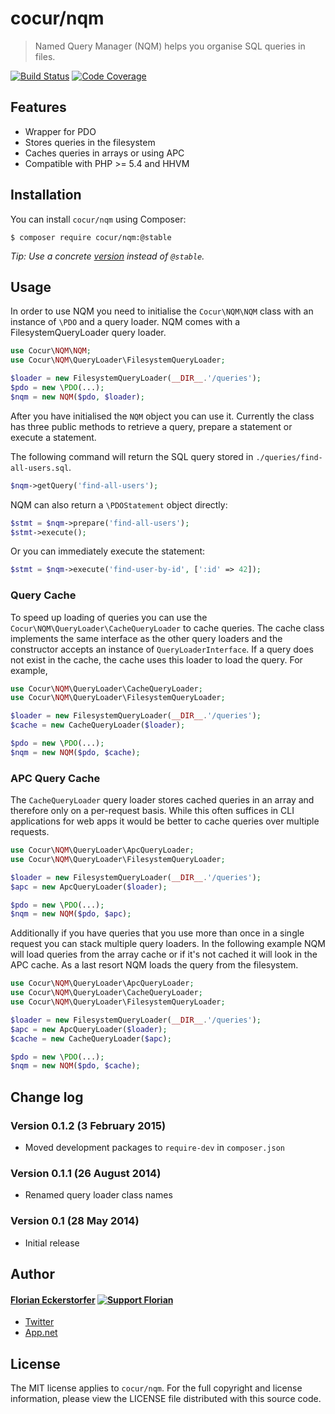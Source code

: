 cocur/nqm
=========

> Named Query Manager (NQM) helps you organise SQL queries in files.

[![Build Status](http://img.shields.io/travis/cocur/nqm.svg)](https://travis-ci.org/cocur/nqm)
[![Code Coverage](http://img.shields.io/coveralls/cocur/nqm.svg)](https://coveralls.io/r/cocur/nqm)

Features
--------

- Wrapper for PDO
- Stores queries in the filesystem
- Caches queries in arrays or using APC
- Compatible with PHP >= 5.4 and HHVM


Installation
------------

You can install `cocur/nqm` using Composer:

```shell
$ composer require cocur/nqm:@stable
```

*Tip: Use a concrete [version](https://github.com/cocur/nqm/releases) instead of `@stable`.*


Usage
-----

In order to use NQM you need to initialise the `Cocur\NQM\NQM` class with an instance of `\PDO` and a query loader. NQM
comes with a FilesystemQueryLoader query loader.

```php
use Cocur\NQM\NQM;
use Cocur\NQM\QueryLoader\FilesystemQueryLoader;

$loader = new FilesystemQueryLoader(__DIR__.'/queries');
$pdo = new \PDO(...);
$nqm = new NQM($pdo, $loader);
```

After you have initialised the `NQM` object you can use it. Currently the class has three public methods to retrieve a
query, prepare a statement or execute a statement.

The following command will return the SQL query stored in `./queries/find-all-users.sql`.

```php
$nqm->getQuery('find-all-users');
```

NQM can also return a `\PDOStatement` object directly:

```php
$stmt = $nqm->prepare('find-all-users');
$stmt->execute();
```

Or you can immediately execute the statement:

```php
$stmt = $nqm->execute('find-user-by-id', [':id' => 42]);
```

### Query Cache

To speed up loading of queries you can use the `Cocur\NQM\QueryLoader\CacheQueryLoader` to cache queries. The cache
class implements the same interface as the other query loaders and the constructor accepts an instance of
`QueryLoaderInterface`. If a query does not exist in the cache, the cache uses this loader to load the query. For
example,

```php
use Cocur\NQM\QueryLoader\CacheQueryLoader;
use Cocur\NQM\QueryLoader\FilesystemQueryLoader;

$loader = new FilesystemQueryLoader(__DIR__.'/queries');
$cache = new CacheQueryLoader($loader);

$pdo = new \PDO(...);
$nqm = new NQM($pdo, $cache);
```

### APC Query Cache

The `CacheQueryLoader` query loader stores cached queries in an array and therefore only on a per-request basis. While
this often suffices in CLI applications for web apps it would be better to cache queries over multiple requests.

```php
use Cocur\NQM\QueryLoader\ApcQueryLoader;
use Cocur\NQM\QueryLoader\FilesystemQueryLoader;

$loader = new FilesystemQueryLoader(__DIR__.'/queries');
$apc = new ApcQueryLoader($loader);

$pdo = new \PDO(...);
$nqm = new NQM($pdo, $apc);
```

Additionally if you have queries that you use more than once in a single request you can stack multiple query loaders.
In the following example NQM will load queries from the array cache or if it's not cached it will look in the APC cache.
As a last resort NQM loads the query from the filesystem.

```php
use Cocur\NQM\QueryLoader\ApcQueryLoader;
use Cocur\NQM\QueryLoader\CacheQueryLoader;
use Cocur\NQM\QueryLoader\FilesystemQueryLoader;

$loader = new FilesystemQueryLoader(__DIR__.'/queries');
$apc = new ApcQueryLoader($loader);
$cache = new CacheQueryLoader($apc);

$pdo = new \PDO(...);
$nqm = new NQM($pdo, $cache);
```


Change log
----------

### Version 0.1.2 (3 February 2015)

- Moved development packages to `require-dev` in `composer.json`

### Version 0.1.1 (26 August 2014)

- Renamed query loader class names

### Version 0.1 (28 May 2014)

- Initial release


Author
------

#### [Florian Eckerstorfer](http://florian.ec) [![Support Florian](http://img.shields.io/gittip/florianeckerstorfer.svg)](https://www.gittip.com/FlorianEckerstorfer/)

- [Twitter](http://twitter.com/Florian_)
- [App.net](http://app.net/florian)


License
-------

The MIT license applies to `cocur/nqm`. For the full copyright and license information, please view the LICENSE file
distributed with this source code.
